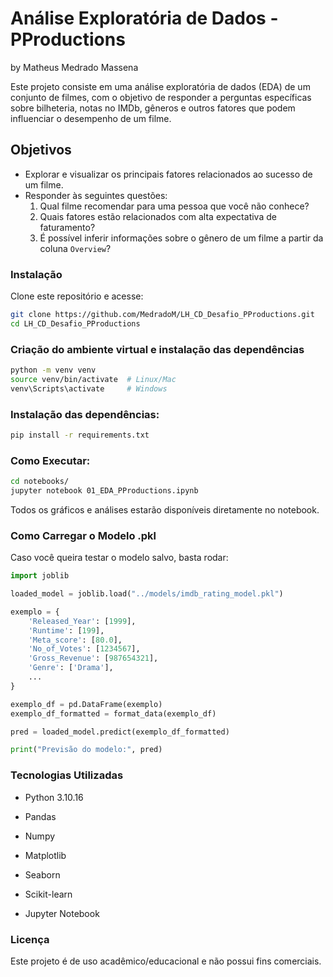# Análise Exploratória de Dados - PProductions

by Matheus Medrado Massena

Este projeto consiste em uma análise exploratória de dados (EDA) de um conjunto de filmes, com o objetivo de responder a perguntas específicas sobre bilheteria, notas no IMDb, gêneros e outros fatores que podem influenciar o desempenho de um filme.

## Objetivos

- Explorar e visualizar os principais fatores relacionados ao sucesso de um filme.
- Responder às seguintes questões:
  1. Qual filme recomendar para uma pessoa que você não conhece?
  2. Quais fatores estão relacionados com alta expectativa de faturamento?
  3. É possível inferir informações sobre o gênero de um filme a partir da coluna `Overview`?

### Instalação

Clone este repositório e acesse:

```bash
git clone https://github.com/MedradoM/LH_CD_Desafio_PProductions.git
cd LH_CD_Desafio_PProductions
```

### Criação do ambiente virtual e instalação das dependências

```bash
python -m venv venv
source venv/bin/activate  # Linux/Mac
venv\Scripts\activate     # Windows
```

### Instalação das dependências:

```bash
pip install -r requirements.txt
```

### Como Executar:

```bash
cd notebooks/
jupyter notebook 01_EDA_PProductions.ipynb
```

Todos os gráficos e análises estarão disponíveis diretamente no notebook.

### Como Carregar o Modelo .pkl

Caso você queira testar o modelo salvo, basta rodar:

```python
import joblib

loaded_model = joblib.load("../models/imdb_rating_model.pkl")

exemplo = {
    'Released_Year': [1999],
    'Runtime': [199],
    'Meta_score': [80.0],
    'No_of_Votes': [1234567],
    'Gross_Revenue': [987654321],
    'Genre': ['Drama'],
    ...
}

exemplo_df = pd.DataFrame(exemplo)
exemplo_df_formatted = format_data(exemplo_df)

pred = loaded_model.predict(exemplo_df_formatted)

print("Previsão do modelo:", pred)
```

### Tecnologias Utilizadas

- Python 3.10.16

- Pandas

- Numpy

- Matplotlib

- Seaborn

- Scikit-learn

- Jupyter Notebook

### Licença

Este projeto é de uso acadêmico/educacional e não possui fins comerciais.
